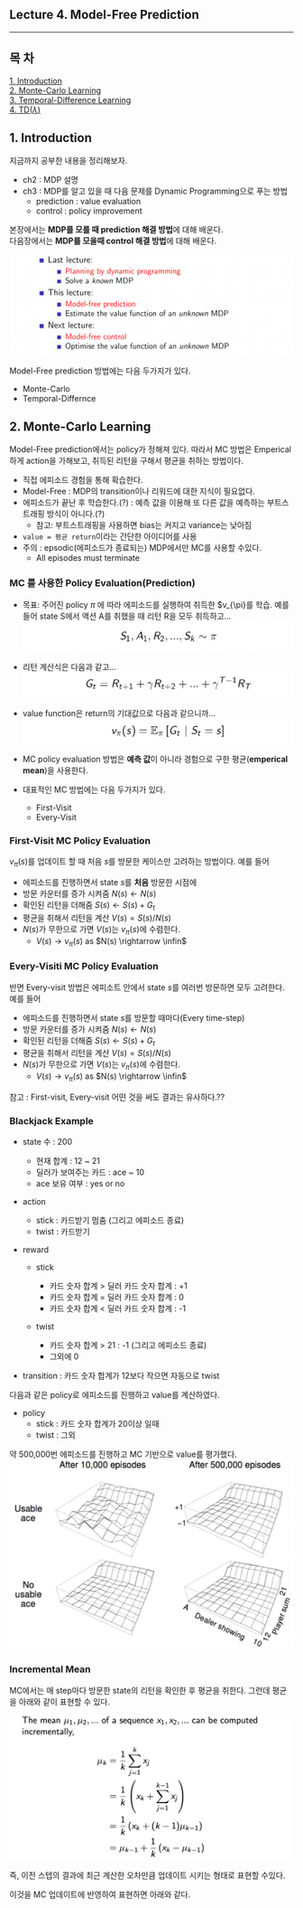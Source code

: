 ## Lecture 4. Model-Free Prediction
---

## 목 차
[1. Introduction]()  
[2. Monte-Carlo Learning]()  
[3. Temporal-Difference Learning]()  
[4. TD($\lambda$)]()

## 1. Introduction
지금까지 공부한 내용을 정리해보자.
- ch2 : MDP 설명
- ch3 : MDP를 알고 있을 때 다음 문제를 Dynamic Programming으로 푸는 방법
  - prediction : value evaluation
  - control : policy improvement

본장에서는 **MDP를 모를 때 prediction 해결 방법**에 대해 배운다.  
다음장에서는 **MDP를 모을때 control 해결 방법**에 대해 배운다.

![](20230510085401.png)

Model-Free prediction 방법에는 다음 두가지가 있다.
- Monte-Carlo
- Temporal-Differnce

## 2. Monte-Carlo Learning

Model-Free prediction에서는 policy가 정해져 있다. 따라서 MC 방법은 Emperical하게 action을 가해보고, 취득된 리턴을 구해서 평균을 취하는 방법이다.
- 직접 에피소드 경험을 통해 확습한다.
- Model-Free : MDP의 transition이나 리워드에 대한 지식이 필요없다.
- 에피소드가 끝난 후 학습한다.(?) : 예측 값을 이용해 또 다른 값을 예측하는 부트스트래핑 방식이 아니다.(?) 
  - 참고: 부트스트래핑을 사용하면 bias는 커지고 variance는 낮아짐
- `value = 평균 return`이라는 간단한 아이디어를 사용 
- 주의 : epsodic(에피소드가 종료되는) MDP에서만 MC를 사용할 수있다.
  - All episodes must terminate

### MC 를 사용한 Policy Evaluation(Prediction)
- 목표: 주어진 policy $\pi$ 에 따라 에피소드를 실행하여 취득한 $v_{\pi}를 학습. 예를 들어 state S에서 액션 A를 취했을 때 리턴 R을 모두 취득하고...
![](20230511080218.png)

- 리턴 계산식은 다음과 같고...
![](20230511080311.png)

- value function은 return의 기대값으로 다음과 같으니까...
 ![](20230511080413.png)

 - MC policy evaluation 방법은 **예측 값**이 아니라 경험으로 구한 평균(**emperical mean**)을 사용한다.
 - 대표적인 MC 방법에는 다음 두가지가 있다.  
   - First-Visit 
   - Every-Visit 

### First-Visit MC Policy Evaluation
$v_\pi(s)$를 업데이트 할 때 처음 $s$를 방문한 케이스만 고려하는 방법이다.
예를 들어
- 에피소드를 진행하면서 state $s$를 **처음** 방문한 시점에
- 방문 카운터를 증가 시켜줌 $N(s) \leftarrow N(s)$  
- 확인된 리턴을 더해줌 $S(s) \leftarrow S(s) + G_t$
- 평균을 취해서 리턴을 계산 $V(s) = S(s) / N(s)$
- $N(s)$가 무한으로 가면 $V(s)$는 $v_\pi (s)$에 수렴한다.
  - $V(s) \rightarrow v_\pi(s)$ as $N(s) \rightarrow \infin$

### Every-Visiti MC Policy Evaluation
반면 Every-visit 방법은 에피소트 안에서 state $s$를 여러번 방문하면 모두 고려한다.
예를 들어
- 에피소드를 진행하면서 state $s$를 방문할 때마다(Every time-step)
- 방문 카운터를 증가 시켜줌 $N(s) \leftarrow N(s)$  
- 확인된 리턴을 더해줌 $S(s) \leftarrow S(s) + G_t$
- 평균을 취해서 리턴을 계산 $V(s) = S(s) / N(s)$
- $N(s)$가 무한으로 가면 $V(s)$는 $v_\pi (s)$에 수렴한다.
  - $V(s) \rightarrow v_\pi(s)$ as $N(s) \rightarrow \infin$


참고 : First-visit, Every-visit 어떤 것을 써도 결과는 유사하다.??

### Blackjack Example
- state 수 : 200
  - 현재 합계 : 12 ~ 21
  - 딜러가 보여주는 카드 : ace ~ 10
  - ace 보유 여부 : yes or no

- action
  - stick : 카드받기 멈춤 (그리고 에피소드 종료)
  - twist : 카드받기

- reward  
  - stick
    - 카드 숫자 합계 > 딜러 카드 숫자 합계 : +1
    - 카드 숫자 합계 = 딜러 카드 숫자 합계 : 0
    - 카드 숫자 합계 < 딜러 카드 숫자 합계 : -1

  - twist
    - 카드 숫자 합계 > 21 : -1 (그리고 에피소드 종료)
    - 그외에 0

- transition : 카드 숫자 합계가 12보다 작으면 자동으로 twist

다음과 같은 policy로 에피소드를 진행하고 value를 계산하였다.
- policy
  - stick : 카드 숫자 합계가 20이상 일때
  - twist : 그외

약 500,000번 에피소드를 진행하고 MC 기반으로 value를 평가했다.
![](20230518085229.png)


### Incremental Mean
MC에서는 매 step마다 방문한 state의 리턴을 확인한 후 평균을 취한다. 그런데 평균을 아래와 같이 표현할 수 있다.

![](20230518085458.png)

즉, 이전 스텝의 결과에 최근 계산한 오차만큼 업데이트 시키는 형태로 표현할 수있다.

이것을 MC 업데이트에 반영하여 표현하면 아래와 같다.







